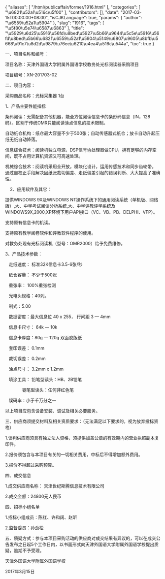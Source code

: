 {
    "aliases": [
        "/html/publicaffair/former/1916.html"
    ],
    "categories": [
        "\u6821\u52a1\u516c\u5f00"
    ],
    "contributors": [],
    "date": "2017-03-15T00:00:00+08:00",
    "isCJKLanguage": true,
    "params": {
        "author": "\u6559\u52a1\u5904"
    },
    "slug": "1916",
    "tags": [
        "\u5f80\u5e74\u6587\u6863"
    ],
    "title": "\u5929\u6d25\u5916\u56fd\u8bed\u5927\u5b66\u9644\u5c5e\u5916\u56fd\u8bed\u5b66\u6821\u6559\u52a1\u5904\u5149\u6807\u9605\u8bfb\u5668\u91c7\u8d2d\u9879\u76ee\u6210\u4ea4\u516c\u544a",
    "toc": true
}

一、项目名称和编号：




项目名称：天津外国语大学附属外国语学校教务处光标阅读器采购项目




项目编号：XN-201703-02




二、项目内容： 




采购商品名称：光标采集器 1台




1、产品主要性能指标




条码阅读：无需配备其他机器，能全方位阅读信息卡的条形码信息（IN，128码）。区别于传统OMR只能阅读涂点信息的技术限制。




自动纸仓机构：纸仓最大容量不少于500张；自动传感器式纸仓；放卡自动升起压纸无纸自动降落。




信息综合技术：阅读机独立电源，DSP信号协处理器做CPU，拥有足够的内存空间，既不占用计算机资源又可高速处理。




机械综合技术：阅读机采用全开放，模块化设计，运用传感技术和同步齿轮带。 通过自校正手段解决因纸张裁切偏差、走纸偏差引起的错误判断、大大提高了准确性。




    2、应用软件及其它：




提供WINDOWS 9X及WINDOWS
NT操作系统下的通用阅读系统（单机版、网络版）,大、中学考试阅读分析系统,大、中学评教评学系统及WINDOWS9X,2000,XP环境下用户API接口（VC、VB、PB、DELPHI、VFP）。




支持原有信息卡的机读。




支持原有教学阅卷软件和评教软件程序的使用。




对教务处现有光标阅读机（型号：OMR2000）给予免费维修。




3、产品技术参数：




   走纸速度： 标准32K信息卡3.5-6张/秒




   纸仓容量： 不少于500张




   重张率： 100%重张检测




   光电头规格：40列。




   制式：5.00




   数据密度：最大信息位 40 x 255， 行间距 3 — 4mm




   信息卡尺寸： 64k — 10k




   信息卡厚度：80g — 120g 双面胶版纸




   套印误差： 0.1mm




   裁切误差： 0.2mm 




   涂点尺寸： 3.2mm x 1.2mm




   填涂工具： 铅笔型读头：HB、2B铅笔




              钢笔型读头：任何非红色笔




   误码率：小于千万分之一




以上项目应包含设备安装、调试及相关必要服务。




三、供应商须提交材料及相关资质要求：（无法满足以下要求的，视为放弃投标资格）




1.谈判供应商须具有独立法人资格，须提供加盖公章的有效期内的营业执照副本复印件。




2.报价须包含与本项目有关的一切相关费用，中标后不得增加额外费用。




3.报价不得超过采购预算。




四、成交信息




1.成交供应商名称： 天津世纪斯腾信息技术有限公司




2.成交金额：24800元人民币




四、招标小组名单




1.招标小组成员：陈红、许和阔、赵昕




2.监督委员：孙劲松




五、质疑方式：参与本项目采购活动的供应商对成交结果有异议的，可以在成交公告发布之日起5个工作日内，以书面形式向天津外国语大学附属外国语学校提出质疑，逾期不予受理。




天津外国语大学附属外国语学校




2017年3月15日


